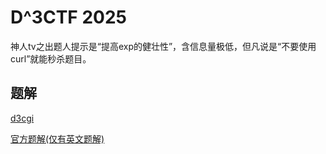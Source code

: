 # D^3CTF 2025

神人tv之出题人提示是“提高exp的健壮性”，含信息量极低，但凡说是“不要使用curl”就能秒杀题目。

## 题解

[d3cgi](d3cgi.md)

[官方题解(仅有英文题解)](https://github.com/D-3CTF/D3CTF-2025-Official-Writeup/blob/main/D3CTF-2025-Official-Writeup-EN.pdf)
